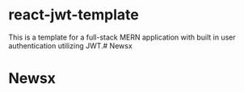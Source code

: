 # react-jwt-template

This is a template for a full-stack MERN application with built in user authentication utilizing JWT.# Newsx
# Newsx
